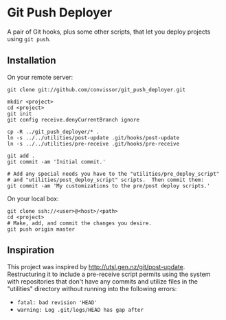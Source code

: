 Git Push Deployer
=================

A pair of Git hooks, plus some other scripts, that let you deploy
projects using `git push`.


Installation
------------

On your remote server:

	git clone git://github.com/convissor/git_push_deployer.git

	mkdir <project>
	cd <project>
	git init
	git config receive.denyCurrentBranch ignore

	cp -R ../git_push_deployer/* .
	ln -s ../../utilities/post-update .git/hooks/post-update
	ln -s ../../utilities/pre-receive .git/hooks/pre-receive

	git add .
	git commit -am 'Initial commit.'

	# Add any special needs you have to the "utilities/pre_deploy_script"
	# and "utilities/post_deploy_script" scripts.  Then commit them:
	git commit -am 'My customizations to the pre/post deploy scripts.'

On your local box:

	git clone ssh://<user>@<host>/<path>
	cd <project>
	# Make, add, and commit the changes you desire.
	git push origin master


Inspiration
-----------
This project was inspired by http://utsl.gen.nz/git/post-update.
Restructuring it to include a pre-receive script permits using the system
with repositories that don't have any commits and utilize files in the
"utilities" directory without running into the following errors:
* `fatal: bad revision 'HEAD'`
* `warning: Log .git/logs/HEAD has gap after`

